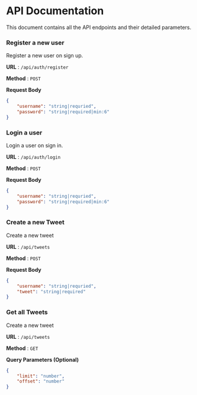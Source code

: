 # API Documentation
This document contains all the API endpoints and their detailed parameters.

### Register a new user

Register a new user on sign up.

**URL** : `/api/auth/register`

**Method** : `POST`

**Request Body**

```json
{
    "username": "string|requried",
    "password": "string|required|min:6"
}
```

### Login a user

Login a user on sign in.

**URL** : `/api/auth/login`

**Method** : `POST`

**Request Body**

```json
{
    "username": "string|requried",
    "password": "string|required|min:6"
}
```


### Create a new Tweet

Create a new tweet

**URL** : `/api/tweets`

**Method** : `POST`

**Request Body**

```json
{
    "username": "string|requried",
    "tweet": "string|required"
}
```

### Get all Tweets

Create a new tweet

**URL** : `/api/tweets`

**Method** : `GET`

**Query Parameters (Optional)**
```json
{
    "limit": "number",
    "offset": "number"
}
```



